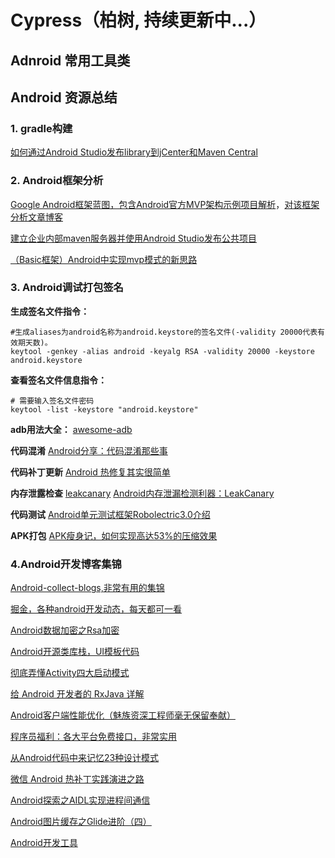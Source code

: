 # Cypress（柏树, 持续更新中...）
## Adnroid 常用工具类

## Android 资源总结

### 1. gradle构建
[如何通过Android Studio发布library到jCenter和Maven Central](http://www.jianshu.com/p/3c63ae866e52)

### 2. Android框架分析
[Google Android框架蓝图，包含Android官方MVP架构示例项目解析](https://github.com/googlesamples/android-architecture)，[对该框架分析文章博客](http://mp.weixin.qq.com/s?__biz=MzA3ODg4MDk0Ng==&mid=403539764&idx=1&sn=d30d89e6848a8e13d4da0f5639100e5f#rd)

 [建立企业内部maven服务器并使用Android Studio发布公共项目](http://blog.csdn.net/qinxiandiqi/article/details/44458707)

[（Basic框架）Android中实现mvp模式的新思路](http://www.jianshu.com/p/31a202c0c264)


### 3. Android调试打包签名
**生成签名文件指令：**
```shell
#生成aliases为android名称为android.keystore的签名文件(-validity 20000代表有效期天数)。
keytool -genkey -alias android -keyalg RSA -validity 20000 -keystore android.keystore
```
**查看签名文件信息指令：**
```shell
# 需要输入签名文件密码
keytool -list -keystore "android.keystore"
```
**adb用法大全：**
[awesome-adb](https://github.com/mzlogin/awesome-adb)

**代码混淆**
[Android分享：代码混淆那些事](https://segmentfault.com/a/1190000004461614)

**代码补丁更新**
[Android 热修复其实很简单](http://blog.csdn.net/qq_31530015/article/details/51785228)

**内存泄露检查**
[leakcanary](https://github.com/square/leakcanary)
[Android内存泄漏检测利器：LeakCanary](http://droidyue.com/blog/2016/03/28/android-leakcanary/)

**代码测试**
[Android单元测试框架Robolectric3.0介绍](http://www.open-open.com/lib/view/open1454502431730.html)

**APK打包**
[APK瘦身记，如何实现高达53%的压缩效果](https://yq.aliyun.com/articles/57284?&utm_source=qq#)

### 4.Android开发博客集锦
[Android-collect-blogs,非常有用的集锦](https://github.com/ZQiang94/Andriod-collect-blogs)

[掘金，各种android开发动态，每天都可一看](http://gold.xitu.io/explore/android)

[Android数据加密之Rsa加密](http://www.cnblogs.com/whoislcj/p/5470095.html)

[Android开源类库栈，UI模板代码](http://www.androidblog.cn/index.php/Source)

[彻底弄懂Activity四大启动模式](http://blog.csdn.net/mynameishuangshuai/article/details/51491074)

[给 Android 开发者的 RxJava 详解](http://gank.io/post/560e15be2dca930e00da1083#toc_1)

[Android客户端性能优化（魅族资深工程师毫无保留奉献）](http://blog.tingyun.com/web/article/detail/155)

[程序员福利：各大平台免费接口，非常实用](http://mp.weixin.qq.com/s?__biz=MzA5NDIzNzY1OQ==&mid=2735610010&idx=1&sn=67e3f0833f1097a279d850e2098956ff&scene=0#wechat_redirect)

[从Android代码中来记忆23种设计模式](http://blog.csdn.net/huachao1001/article/details/51536074)

[微信 Android 热补丁实践演进之路](http://mp.weixin.qq.com/s?__biz=MzA3NTYzODYzMg==&mid=2653577297&idx=2&sn=f7dab65e2696aa9f9fda7102e91e7fcb&scene=0#wechat_redirect)

[Android探索之AIDL实现进程间通信](http://www.cnblogs.com/whoislcj/p/5509868.html)

[Android图片缓存之Glide进阶（四）](http://www.cnblogs.com/whoislcj/p/5565012.html)

[Android开发工具](http://mobdevgroup.com/tools/android#gradle)





